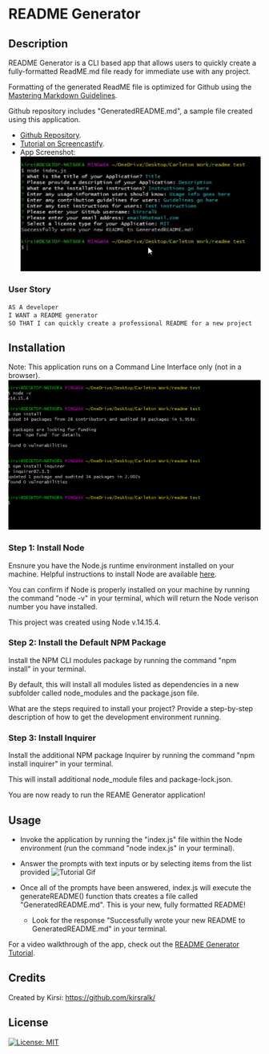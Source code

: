 # README Generator

## Description 

README Generator is a CLI based app that allows users to quickly create a fully-formatted ReadME.md file ready for immediate use with any project.

Formatting of the generated ReadME file is optimized for Github using the [Mastering Markdown Guidelines](https://guides.github.com/features/mastering-markdown/).

Github repository includes "GeneratedREADME.md", a sample file created using this application.

* [Github Repository](https://github.com/kirsralk/README-Generator).
* [Tutorial on Screencastify](https://drive.google.com/file/d/1Zh9wdipebyt72QSPLXgv7CfgAmUnX3-B/view?usp=sharing).
* App Screenshot:
![App Screenshot](./assets/app-screenshot.png)

### User Story

```
AS A developer
I WANT a README generator
SO THAT I can quickly create a professional README for a new project
```

## Installation

Note: This application runs on a Command Line Interface only (not in a browser).
![Installation Screenshot](./assets/install-screenshot.png)

### Step 1: Install Node

Ensnure you have the Node.js runtime environment installed on your machine.  Helpful instructions to install Node are available [here](https://coding-boot-camp.github.io/full-stack/nodejs/how-to-install-nodejs).

You can confirm if Node is properly installed on your machine by running the command "node -v" in your terminal, which will return the Node verison number you have installed. 

This project was created using Node v.14.15.4.

### Step 2: Install the Default NPM Package

Install the NPM CLI modules package by running the command "npm install" in your terminal.

By default, this will install all modules listed as dependencies in a new subfolder called node_modules and the package.json file.

What are the steps required to install your project? Provide a step-by-step description of how to get the development environment running.  

### Step 3: Install Inquirer

Install the additional NPM package Inquirer by running the command "npm install inquirer" in your terminal.

This will install additional node_module files and package-lock.json.

You are now ready to run the REAME Generator application!


## Usage 

* Invoke the application by running the "index.js" file within the Node environment (run the command "node index.js" in your terminal).

* Answer the prompts with text inputs or by selecting items from the list provided
![Tutorial Gif](./assets/tutorial.gif)

* Once all of the prompts have been answered, index.js will execute the generateREADME() function thats creates a file called "GeneratedREADME.md".  This is your new, fully formatted README!
   * Look for the response "Successfully wrote your new README to GeneratedREADME.md" in your terminal.

For a video walkthrough of the app, check out the [README Generator Tutorial](https://drive.google.com/file/d/1Zh9wdipebyt72QSPLXgv7CfgAmUnX3-B/view?usp=sharing).


## Credits

Created by Kirsi: https://github.com/kirsralk/


## License

[![License: MIT](https://img.shields.io/badge/License-MIT-yellow.svg)](https://opensource.org/licenses/MIT)